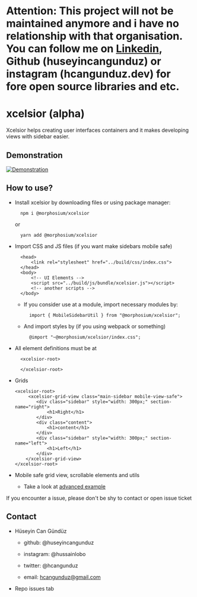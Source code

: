 # Attention: This project will not be maintained anymore and i have no relationship with that organisation. You can follow me on [Linkedin](https://www.linkedin.com/in/huseyincgunduz/), Github (huseyincangunduz) or instagram (hcangunduz.dev) for fore open source libraries and etc.

# xcelsior (alpha)

Xcelsior helps creating user interfaces containers and it makes developing views with sidebar easier.

## Demonstration

[![Demonstration](https://img.youtube.com/vi/03kfVM46Eec/0.jpg)](https://www.youtube.com/watch?v=03kfVM46Eec)

## How to use?

- Install xcelsior by downloading files or using package manager:

        npm i @morphosium/xcelsior

  or

        yarn add @morphosium/xcelsior

- Import CSS and JS files (if you want make sidebars mobile safe)

        <head>
            <link rel="stylesheet" href="../build/css/index.css">
        </head>
        <body>
            <!-- UI Elements -->
            <script src="../build/js/bundle/xcelsior.js"></script>
            <!-- another scripts -->
        </body>

  - If you consider use at a module, import necessary modules by:

          import { MobileSidebarUtil } from "@morphosium/xcelsior";

  - And import styles by (if you using webpack or something)

          @import "~@morphosium/xcelsior/index.css";

- All element definitions must be at

        <xcelsior-root>

        </xcelsior-root>

- Grids

  ```
  <xcelsior-root>
       <xcelsior-grid-view class="main-sidebar mobile-view-safe">
          <div class="sidebar" style="width: 300px;" section-name="right">
              <h1>Right</h1>
          </div>
          <div class="content">
              <h1>content</h1>
          </div>
          <div class="sidebar" style="width: 300px;" section-name="left">
              <h1>Left</h1>
          </div>
      </xcelsior-grid-view>
  </xcelsior-root>
  ```

- Mobile safe grid view, scrollable elements and utils
  - Take a look at [advanced example](./examples/mobil-safe-view-advanced.html)

If you encounter a issue, please don't be shy to contact or open issue ticket

## Contact

- Hüseyin Can Gündüz

  - github: @huseyincangunduz

  - instagram: @hussainlobo

  - twitter: @hcangunduz

  - email: hcangunduz@gmail.com

- Repo issues tab
